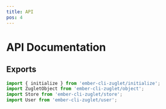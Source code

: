 ```yaml
---
title: API
pos: 4
---
```


# API Documentation

## Exports

``` javascript
import { initialize } from 'ember-cli-zuglet/initialize';
import ZugletObject from 'ember-cli-zuglet/object';
import Store from 'ember-cli-zuglet/store';
import User from 'ember-cli-zuglet/user';
```
